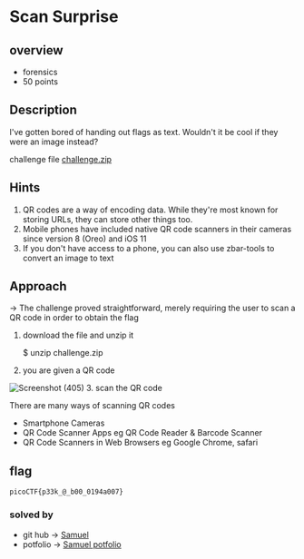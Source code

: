 # Scan Surprise

## overview
* forensics
* 50 points 

## Description
I've gotten bored of handing out flags as text. 
Wouldn't it be cool if they were an image instead?

challenge file [challenge.zip](https://artifacts.picoctf.net/c_atlas/14/challenge.zip)

## Hints
1. QR codes are a way of encoding data. While they're most known for storing URLs, they can store other things too.
2. Mobile phones have included native QR code scanners in their cameras since version 8 (Oreo) and iOS 11
3. If you don't have access to a phone, you can also use zbar-tools to convert an image to text

## Approach
&rarr; The challenge proved straightforward, merely requiring the user to scan a QR code in order to obtain the flag 

1. download the file and unzip it

     $ unzip challenge.zip 
2. you are given a QR code

![Screenshot (405)](https://github.com/Cyb3rHun73rs/CTF-WRITE-UPS/assets/159914996/68b467eb-2cfa-4cf5-a62f-3f261f5f2b75)
3. scan the QR code 

There are many ways of scanning QR codes
* Smartphone Cameras
* QR Code Scanner Apps eg QR Code Reader & Barcode Scanner
* QR Code Scanners in Web Browsers eg Google Chrome, safari


## flag
    picoCTF{p33k_@_b00_0194a007}

### solved by 
* git hub &rarr; [Samuel](https://github.com/ssammueel)<br>
* potfolio &rarr; [Samuel potfolio](https://ssammueel.github.io/samuel.github.io/)

